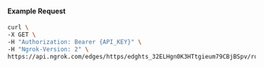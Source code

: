 <!-- Code generated for API Clients. DO NOT EDIT. -->

#### Example Request

```bash
curl \
-X GET \
-H "Authorization: Bearer {API_KEY}" \
-H "Ngrok-Version: 2" \
https://api.ngrok.com/edges/https/edghts_32ELHgn0K3HTtgieum79CBjBSpv/routes/edghtsrt_32ELHhLo38uR4CmVH0DLXiUpa6t/compression
```
